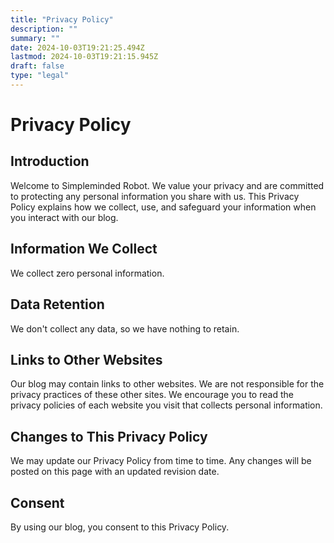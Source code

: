 ```yaml
---
title: "Privacy Policy"
description: ""
summary: ""
date: 2024-10-03T19:21:25.494Z
lastmod: 2024-10-03T19:21:15.945Z
draft: false
type: "legal"
---
```


# Privacy Policy

## Introduction

Welcome to Simpleminded Robot. We value your privacy and are committed to protecting any personal information you share with us. This Privacy Policy explains how we collect, use, and safeguard your information when you interact with our blog.

## Information We Collect

We collect zero personal information.

## Data Retention

We don't collect any data, so we have nothing to retain.

## Links to Other Websites

Our blog may contain links to other websites. We are not responsible for the privacy practices of these other sites. We encourage you to read the privacy policies of each website you visit that collects personal information.

## Changes to This Privacy Policy

We may update our Privacy Policy from time to time. Any changes will be posted on this page with an updated revision date.

## Consent

By using our blog, you consent to this Privacy Policy.
